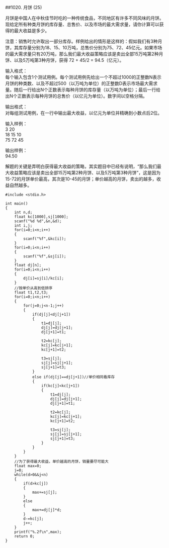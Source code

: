 ##1020. 月饼 (25)  

月饼是中国人在中秋佳节时吃的一种传统食品，不同地区有许多不同风味的月饼。现给定所有种类月饼的库存量、总售价、以及市场的最大需求量，请你计算可以获得的最大收益是多少。  
 
注意：销售时允许取出一部分库存。样例给出的情形是这样的：假如我们有3种月饼，其库存量分别为18、15、10万吨，总售价分别为75、72、45亿元。如果市场的最大需求量只有20万吨，那么我们最大收益策略应该是卖出全部15万吨第2种月饼、以及5万吨第3种月饼，获得 72 + 45/2 = 94.5（亿元）。  

输入格式：   
每个输入包含1个测试用例。每个测试用例先给出一个不超过1000的正整数N表示月饼的种类数、以及不超过500（以万吨为单位）的正整数D表示市场最大需求量。随后一行给出N个正数表示每种月饼的库存量（以万吨为单位）；最后一行给出N个正数表示每种月饼的总售价（以亿元为单位）。数字间以空格分隔。  

输出格式：   
对每组测试用例，在一行中输出最大收益，以亿元为单位并精确到小数点后2位。  

输入样例：  
3 20  
18 15 10  
75 72 45  

输出样例：  
94.50  

解题的关键是弄明白获得最大收益的策略，其实题目中已经有说明，“那么我们最大收益策略应该是卖出全部15万吨第2种月饼、以及5万吨第3种月饼”，这是因为15-72的月饼单价最高，其次是10-45的月饼；单价越高的月饼，卖出的越多，收益自然越多。  

	#include <stdio.h>
	
	int main()
	{
		int n,d;
		float kc[1000],sj[1000];
		scanf("%d %d",&n,&d);
		int i,j;
		for(i=0;i<n;i++)
		{
			scanf("%f",&kc[i]);
		}
		for(i=0;i<n;i++)
		{
			scanf("%f",&sj[i]);
		}
		float dj[n];
		for(i=0;i<n;i++)
		{
			dj[i]=sj[i]/kc[i];
		}	
		//按单价从高到低排序 
		float t1,t2,t3;
		for(i=0;i<n;i++)
		{
			for(j=0;j<n-1;j++)
			{
				if(dj[j]<dj[j+1])
				{
					t1=dj[j];
					dj[j]=dj[j+1];
					dj[j+1]=t1;
	
					t2=kc[j];
					kc[j]=kc[j+1];
					kc[j+1]=t2;
					
					t3=sj[j];
					sj[j]=sj[j+1];
					sj[j+1]=t3;								
				}
				else if(dj[j]==dj[j+1])//单价相同看库存 
				{
					if(kc[j]<kc[j+1])
					{
						t1=dj[j];
						dj[j]=dj[j+1];
						dj[j+1]=t1;
		
						t2=kc[j];
						kc[j]=kc[j+1];
						kc[j+1]=t2;
						
						t3=sj[j];
						sj[j]=sj[j+1];
						sj[j+1]=t3;								
					}
				}
			}
		}
		//为了获得最大收益，单价越高的月饼，销量要尽可能大
		float max=0;
		j=0;
		while(d>0&&j<n)
		{
			if(d>kc[j])
			{
				max+=sj[j];			
			}
			else
			{
				max+=dj[j]*d;
			}
			d-=kc[j];
			j++;
		} 
		printf("%.2f\n",max);
		return 0;
	} 